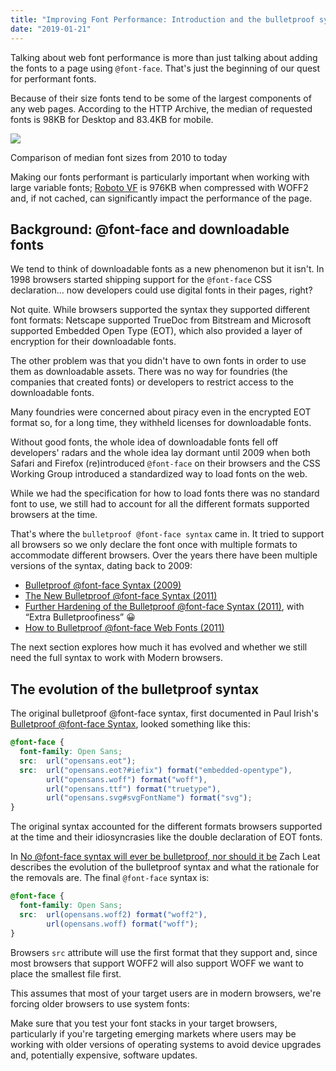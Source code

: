```yaml
---
title: "Improving Font Performance: Introduction and the bulletproof syntax"
date: "2019-01-21"
---
```


Talking about web font performance is more than just talking about adding the fonts to a page using `@font-face`. That's just the beginning of our quest for performant fonts.

Because of their size fonts tend to be some of the largest components of any web pages. According to the HTTP Archive, the median of requested fonts is 98KB for Desktop and 83.4KB for mobile.

![](/images/2018/11/font-bytes.png)

Comparison of median font sizes from 2010 to today

Making our fonts performant is particularly important when working with large variable fonts; [Roboto VF](https://github.com/TypeNetwork/Roboto) is 976KB when compressed with WOFF2 and, if not cached, can significantly impact the performance of the page.

## Background: @font-face and downloadable fonts

We tend to think of downloadable fonts as a new phenomenon but it isn't. In 1998 browsers started shipping support for the `@font-face` CSS declaration… now developers could use digital fonts in their pages, right?

Not quite. While browsers supported the syntax they supported different font formats: Netscape supported TrueDoc from Bitstream and Microsoft supported Embedded Open Type (EOT), which also provided a layer of encryption for their downloadable fonts.

The other problem was that you didn't have to own fonts in order to use them as downloadable assets. There was no way for foundries (the companies that created fonts) or developers to restrict access to the downloadable fonts.

Many foundries were concerned about piracy even in the encrypted EOT format so, for a long time, they withheld licenses for downloadable fonts.

Without good fonts, the whole idea of downloadable fonts fell off developers' radars and the whole idea lay dormant until 2009 when both Safari and Firefox (re)introduced `@font-face` on their browsers and the CSS Working Group introduced a standardized way to load fonts on the web.

While we had the specification for how to load fonts there was no standard font to use, we still had to account for all the different formats supported browsers at the time.

That's where the `bulletproof @font-face syntax` came in. It tried to support all browsers so we only declare the font once with multiple formats to accommodate different browsers. Over the years there have been multiple versions of the syntax, dating back to 2009:

- [Bulletproof @font-face Syntax (2009)](https://www.paulirish.com/2009/bulletproof-font-face-implementation-syntax/)
- [The New Bulletproof @font-face Syntax (2011)](http://blog.fontspring.com/2011/02/the-new-bulletproof-font-face-syntax/)
- [Further Hardening of the Bulletproof @font-face Syntax (2011)](http://blog.fontspring.com/2011/02/further-hardening-of-the-bulletproof-syntax/), with “Extra Bulletproofiness” 😀
- [How to Bulletproof @font-face Web Fonts (2011)](http://sixrevisions.com/css/font-face-web-fonts-issues)

The next section explores how much it has evolved and whether we still need the full syntax to work with Modern browsers.

## The evolution of the bulletproof syntax

The original bulletproof @font-face syntax, first documented in Paul Irish's [Bulletproof @font-face Syntax](https://www.paulirish.com/2009/bulletproof-font-face-implementation-syntax/), looked something like this:

```css
@font-face {
  font-family: Open Sans;
  src:  url("opensans.eot");
  src:  url("opensans.eot?#iefix") format("embedded-opentype"),
        url("opensans.woff") format("woff"),
        url("opensans.ttf") format("truetype"),
        url("opensans.svg#svgFontName") format("svg");
}
```

The original syntax accounted for the different formats browsers supported at the time and their idiosyncrasies like the double declaration of EOT fonts.

In [No @font-face syntax will ever be bulletproof, nor should it be](https://www.zachleat.com/web/retire-bulletproof-syntax/) Zach Leat describes the evolution of the bulletproof syntax and what the rationale for the removals are. The final `@font-face` syntax is:

```css
@font-face {
  font-family: Open Sans;
  src:  url(opensans.woff2) format("woff2"),
        url(opensans.woff) format("woff");
}
```

Browsers `src` attribute will use the first format that they support and, since most browsers that support WOFF2 will also support WOFF we want to place the smallest file first.

This assumes that most of your target users are in modern browsers, we're forcing older browsers to use system fonts:

Make sure that you test your font stacks in your target browsers, particularly if you're targeting emerging markets where users may be working with older versions of operating systems to avoid device upgrades and, potentially expensive, software updates.
